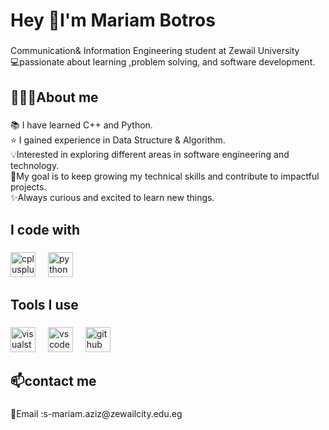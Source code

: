 <h1 align="left">Hey 👋I'm Mariam Botros</h1>

###

<p align="left">Communication& Information Engineering student at Zewail University<br>💻passionate about learning ,problem solving, and software development.</p>

###

<h2 align="left">👩🏻‍💻About me</h2>

###

<p align="left">📚 I have learned C++ and Python.<br>⭐ I gained experience in Data Structure & Algorithm.<br>💡Interested in exploring different areas in software engineering and technology.<br>🎯My goal is to keep growing my technical skills and contribute to impactful projects.<br>✨Always curious and excited to learn new things.</p>

###

<h2 align="left">I code with</h2>

###

<div align="left">
  <img src="https://cdn.jsdelivr.net/gh/devicons/devicon/icons/cplusplus/cplusplus-original.svg" height="40" alt="cplusplus logo"  />
  <img width="12" />
  <img src="https://cdn.jsdelivr.net/gh/devicons/devicon/icons/python/python-original.svg" height="40" alt="python logo"  />
</div>

###

<h2 align="left">Tools I use</h2>

###

<div align="left">
  <img src="https://cdn.jsdelivr.net/gh/devicons/devicon/icons/visualstudio/visualstudio-plain.svg" height="40" alt="visualstudio logo"  />
  <img width="12" />
  <img src="https://cdn.jsdelivr.net/gh/devicons/devicon/icons/vscode/vscode-original.svg" height="40" alt="vscode logo"  />
  <img width="12" />
  <img src="https://cdn.jsdelivr.net/gh/devicons/devicon/icons/github/github-original.svg" height="40" alt="github logo"  />
</div>

###

<h2 align="left">📫contact me</h2>

###

<p align="left">📧Email :s-mariam.aziz@zewailcity.edu.eg</p>

###
